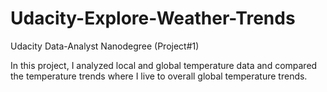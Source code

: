 # Udacity-Explore-Weather-Trends

Udacity Data-Analyst Nanodegree (Project#1)

In this project, I analyzed local and global temperature data and compared the temperature trends where I live to overall global temperature trends.
